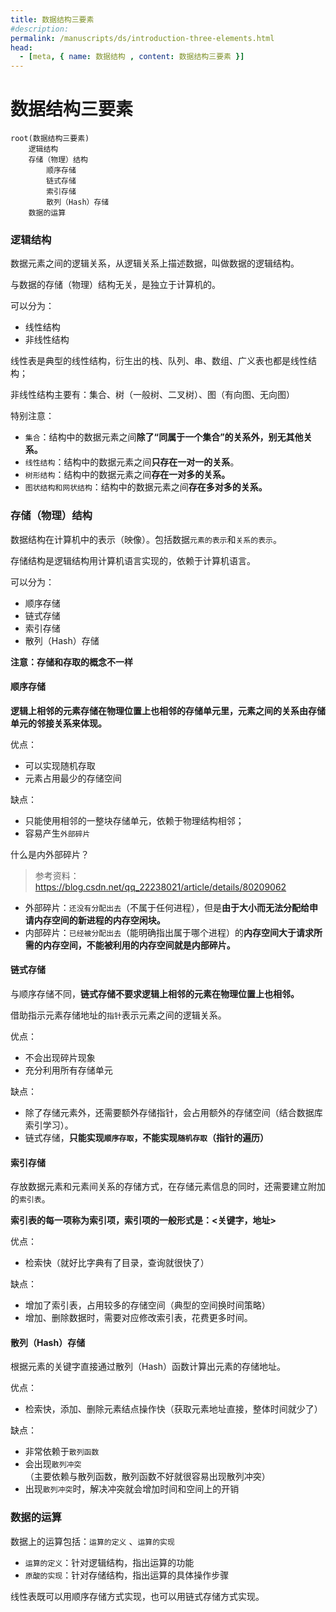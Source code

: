 ```yaml
---
title: 数据结构三要素
#description: 
permalink: /manuscripts/ds/introduction-three-elements.html
head:   
  - [meta, { name: 数据结构 , content: 数据结构三要素 }]
---
```


# 数据结构三要素

```mindmap
root(数据结构三要素)
    逻辑结构
    存储（物理）结构
        顺序存储
        链式存储
        索引存储
        散列（Hash）存储
    数据的运算
```

### 逻辑结构

数据元素之间的逻辑关系，从逻辑关系上描述数据，叫做数据的逻辑结构。

与数据的存储（物理）结构无关，是独立于计算机的。

可以分为：

- 线性结构
- 非线性结构

线性表是典型的线性结构，衍生出的栈、队列、串、数组、广义表也都是线性结构；

非线性结构主要有：集合、树（一般树、二叉树）、图（有向图、无向图）

特别注意：

- `集合`：结构中的数据元素之间**除了“同属于一个集合”的关系外，别无其他关系。**
- `线性结构`：结构中的数据元素之间**只存在一对一的关系**。
- `树形结构`：结构中的数据元素之间**存在一对多的关系。**
- `图状结构和网状结构`：结构中的数据元素之间**存在多对多的关系。**

### 存储（物理）结构

数据结构在计算机中的表示（映像）。包括数据`元素的表示`和`关系的表示`。

存储结构是逻辑结构用计算机语言实现的，依赖于计算机语言。

可以分为：

- 顺序存储
- 链式存储
- 索引存储
- 散列（Hash）存储

**注意：存储和存取的概念不一样**

#### 顺序存储

**逻辑上相邻的元素存储在物理位置上也相邻的存储单元里，元素之间的关系由存储单元的邻接关系来体现。**

优点：

- 可以实现随机存取
- 元素占用最少的存储空间

缺点：

- 只能使用相邻的一整块存储单元，依赖于物理结构相邻；
- 容易产生`外部碎片`

什么是内外部碎片？

> 参考资料：<https://blog.csdn.net/qq_22238021/article/details/80209062>

- 外部碎片：`还没有分配出去`（不属于任何进程），但是**由于大小而无法分配给申请内存空间的新进程的内存空闲块。**
- 内部碎片：`已经被分配出去`（能明确指出属于哪个进程）的**内存空间大于请求所需的内存空间，不能被利用的内存空间就是内部碎片。**

#### 链式存储

与顺序存储不同，**链式存储不要求逻辑上相邻的元素在物理位置上也相邻。**

借助指示元素存储地址的`指针`表示元素之间的逻辑关系。

优点：

- 不会出现碎片现象
- 充分利用所有存储单元

缺点：

- 除了存储元素外，还需要额外存储指针，会占用额外的存储空间（结合数据库索引学习）。
- 链式存储，**只能实现`顺序存取`，不能实现`随机存取`（指针的遍历）**

#### 索引存储

存放数据元素和元素间关系的存储方式，在存储元素信息的同时，还需要建立附加的`索引表`。

**索引表的每一项称为索引项，索引项的一般形式是：<关键字，地址>**

优点：

- 检索快（就好比字典有了目录，查询就很快了）

缺点：

- 增加了索引表，占用较多的存储空间（典型的空间换时间策略）
- 增加、删除数据时，需要对应修改索引表，花费更多时间。

#### 散列（Hash）存储

根据元素的关键字直接通过散列（Hash）函数计算出元素的存储地址。

优点：

- 检索快，添加、删除元素结点操作快（获取元素地址直接，整体时间就少了）

缺点：

- 非常依赖于`散列函数`
- 会出现`散列冲突`（主要依赖与散列函数，散列函数不好就很容易出现散列冲突）
- 出现`散列冲突`时，解决冲突就会增加时间和空间上的开销

### 数据的运算

数据上的运算包括：`运算的定义` 、`运算的实现`

- `运算的定义`：针对逻辑结构，指出运算的功能
- `原酸的实现`：针对存储结构，指出运算的具体操作步骤

线性表既可以用顺序存储方式实现，也可以用链式存储方式实现。
